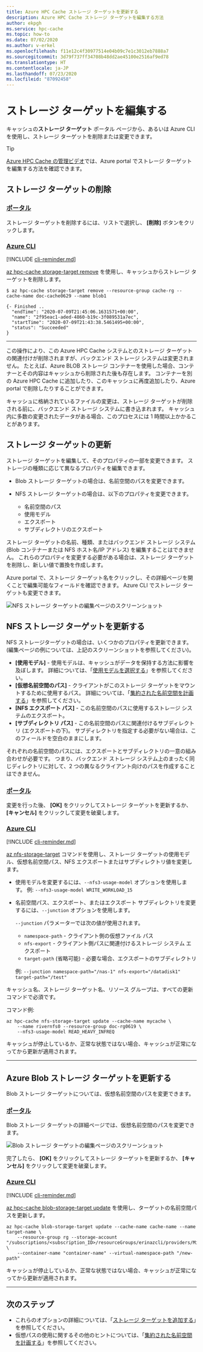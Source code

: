 ```yaml
---
title: Azure HPC Cache ストレージ ターゲットを更新する
description: Azure HPC Cache ストレージ ターゲットを編集する方法
author: ekpgh
ms.service: hpc-cache
ms.topic: how-to
ms.date: 07/02/2020
ms.author: v-erkel
ms.openlocfilehash: f11e12c4f30977514e04b09c7e1c3012eb7888a7
ms.sourcegitcommit: 3d79f737ff34708b48dd2ae45100e2516af9ed78
ms.translationtype: HT
ms.contentlocale: ja-JP
ms.lasthandoff: 07/23/2020
ms.locfileid: "87092458"
---
```

# <a name="edit-storage-targets"></a>ストレージ ターゲットを編集する

キャッシュの**ストレージ ターゲット** ポータル ページから、あるいは Azure CLI を使用し、ストレージ ターゲットを削除または変更できます。

> [!TIP]
> [Azure HPC Cache の管理ビデオ](https://azure.microsoft.com/resources/videos/managing-hpc-cache/)では、Azure portal でストレージ ターゲットを編集する方法を確認できます。

## <a name="remove-a-storage-target"></a>ストレージ ターゲットの削除

### <a name="portal"></a>[ポータル](#tab/azure-portal)

ストレージ ターゲットを削除するには、リストで選択し、 **[削除]** ボタンをクリックします。

### <a name="azure-cli"></a>[Azure CLI](#tab/azure-cli)

[!INCLUDE [cli-reminder.md](includes/cli-reminder.md)]

[az hpc-cache storage-target remove](/cli/azure/ext/hpc-cache/hpc-cache/storage-target#ext-hpc-cache-az-hpc-cache-storage-target-remove) を使用し、キャッシュからストレージ ターゲットを削除します。

```azurecli
$ az hpc-cache storage-target remove --resource-group cache-rg --cache-name doc-cache0629 --name blob1

{- Finished ..
  "endTime": "2020-07-09T21:45:06.1631571+00:00",
  "name": "2f95eac1-aded-4860-b19c-3f089531a7ec",
  "startTime": "2020-07-09T21:43:38.5461495+00:00",
  "status": "Succeeded"
}
```

---

この操作により、この Azure HPC Cache システムとのストレージ ターゲットの関連付けが削除されますが、バックエンド ストレージ システムは変更されません。 たとえば、Azure BLOB ストレージ コンテナーを使用した場合、コンテナーとその内容はキャッシュから削除された後も存在します。 コンテナーを別の Azure HPC Cache に追加したり、このキャッシュに再度追加したり、Azure portal で削除したりすることができます。

キャッシュに格納されているファイルの変更は、ストレージ ターゲットが削除される前に、バックエンド ストレージ システムに書き込まれます。 キャッシュ内に多数の変更されたデータがある場合、このプロセスには 1 時間以上かかることがあります。

## <a name="update-storage-targets"></a>ストレージ ターゲットの更新

ストレージ ターゲットを編集して、そのプロパティの一部を変更できます。 ストレージの種類に応じて異なるプロパティを編集できます。

* Blob ストレージ ターゲットの場合は、名前空間のパスを変更できます。

* NFS ストレージ ターゲットの場合は、以下のプロパティを変更できます。

  * 名前空間のパス
  * 使用モデル
  * エクスポート
  * サブディレクトリのエクスポート

ストレージ ターゲットの名前、種類、またはバックエンド ストレージ システム (Blob コンテナーまたは NFS ホスト名/IP アドレス) を編集することはできません。 これらのプロパティを変更する必要がある場合は、ストレージ ターゲットを削除し、新しい値で置換を作成します。

Azure portal で、ストレージ ターゲット名をクリックし、その詳細ページを開くことで編集可能なフィールドを確認できます。 Azure CLI でストレージ ターゲットも変更できます。

![NFS ストレージ ターゲットの編集ページのスクリーンショット](media/hpc-cache-edit-storage-nfs.png)

## <a name="update-an-nfs-storage-target"></a>NFS ストレージ ターゲットを更新する

NFS ストレージターゲットの場合は、いくつかのプロパティを更新できます。 (編集ページの例については、上記のスクリーンショットを参照してください)。

* **[使用モデル]** - 使用モデルは、キャッシュがデータを保持する方法に影響を及ぼします。 詳細については、「[使用モデルを選択する](hpc-cache-add-storage.md#choose-a-usage-model)」を参照してください。
* **[仮想名前空間のパス]** - クライアントがこのストレージ ターゲットをマウントするために使用するパス。 詳細については、「[集約された名前空間を計画する](hpc-cache-namespace.md)」を参照してください。
* **[NFS エクスポート パス]** - この名前空間のパスに使用するストレージ システムのエクスポート。
* **[サブディレクトリ パス]** - この名前空間のパスに関連付けるサブディレクトリ (エクスポートの下)。 サブディレクトリを指定する必要がない場合は、このフィールドを空白のままにします。

それぞれの名前空間のパスには、エクスポートとサブディレクトリの一意の組み合わせが必要です。 つまり、バックエンド ストレージ システム上のまったく同じディレクトリに対して、2 つの異なるクライアント向けのパスを作成することはできません。

### <a name="portal"></a>[ポータル](#tab/azure-portal)

変更を行った後、 **[OK]** をクリックしてストレージ ターゲットを更新するか、 **[キャンセル]** をクリックして変更を破棄します。

### <a name="azure-cli"></a>[Azure CLI](#tab/azure-cli)

[!INCLUDE [cli-reminder.md](includes/cli-reminder.md)]

[az nfs-storage-target](/cli/azure/ext/hpc-cache/hpc-cache/nfs-storage-target) コマンドを使用し、ストレージ ターゲットの使用モデル、仮想名前空間パス、NFS エクスポートまたはサブディレクトリ値を変更します。

* 使用モデルを変更するには、``--nfs3-usage-model`` オプションを使用します。 例: ``--nfs3-usage-model WRITE_WORKLOAD_15``

* 名前空間パス、エクスポート、またはエクスポート サブディレクトリを変更するには、``--junction`` オプションを使用します。

  ``--junction`` パラメーターでは次の値が使用されます。

  * ``namespace-path`` - クライアント側の仮想ファイル パス
  * ``nfs-export`` - クライアント側パスに関連付けるストレージ システム エクスポート
  * ``target-path`` (省略可能) - 必要な場合、エクスポートのサブディレクトリ

  例: ``--junction namespace-path="/nas-1" nfs-export="/datadisk1" target-path="/test"``

キャッシュ名、ストレージ ターゲット名、リソース グループは、すべての更新コマンドで必須です。

コマンド例: <!-- having problem testing this -->

```azurecli
az hpc-cache nfs-storage-target update --cache-name mycache \
    --name rivernfs0 --resource-group doc-rg0619 \
    --nfs3-usage-model READ_HEAVY_INFREQ
```

キャッシュが停止しているか、正常な状態ではない場合、キャッシュが正常になってから更新が適用されます。

---

## <a name="update-an-azure-blob-storage-target"></a>Azure Blob ストレージ ターゲットを更新する

Blob ストレージ ターゲットについては、仮想名前空間のパスを変更できます。

### <a name="portal"></a>[ポータル](#tab/azure-portal)

Blob ストレージ ターゲットの詳細ページでは、仮想名前空間のパスを変更できます。

![Blob ストレージ ターゲットの編集ページのスクリーンショット](media/hpc-cache-edit-storage-blob.png)

完了したら、 **[OK]** をクリックしてストレージ ターゲットを更新するか、 **[キャンセル]** をクリックして変更を破棄します。

### <a name="azure-cli"></a>[Azure CLI](#tab/azure-cli)

[!INCLUDE [cli-reminder.md](includes/cli-reminder.md)]

[az hpc-cache blob-storage-target update](/cli/azure/ext/hpc-cache/hpc-cache/blob-storage-target#ext-hpc-cache-az-hpc-cache-blob-storage-target-update) を使用し、ターゲットの名前空間パスを更新します。

```azurecli
az hpc-cache blob-storage-target update --cache-name cache-name --name target-name \
    --resource-group rg --storage-account "/subscriptions/<subscription_ID>/resourceGroups/erinazcli/providers/Microsoft.Storage/storageAccounts/rg"  \
    --container-name "container-name" --virtual-namespace-path "/new-path"
```

キャッシュが停止しているか、正常な状態ではない場合、キャッシュが正常になってから更新が適用されます。

---

## <a name="next-steps"></a>次のステップ

* これらのオプションの詳細については、「[ストレージ ターゲットを追加する](hpc-cache-add-storage.md)」を参照してください。
* 仮想パスの使用に関するその他のヒントについては、「[集約された名前空間を計画する](hpc-cache-namespace.md)」を参照してください。
